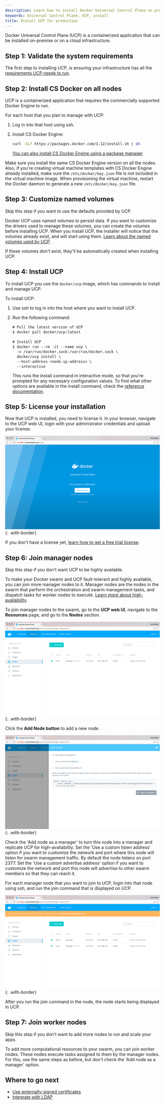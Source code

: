 ```yaml
---
description: Learn how to install Docker Universal Control Plane on production
keywords: Universal Control Plane, UCP, install
title: Install UCP for production
---
```


Docker Universal Control Plane (UCP) is a containerized application that can be
installed on-premise or on a cloud infrastructure.

## Step 1: Validate the system requirements

The first step to installing UCP, is ensuring your
infrastructure has all the [requirements UCP needs to run](system-requirements.md).


## Step 2: Install CS Docker on all nodes

UCP is a containerized application that requires the commercially supported
Docker Engine to run.

For each host that you plan to manage with UCP:

1.  Log in into that host using ssh.
2.  Install CS Docker Engine:

    ```bash
    curl -SLf https://packages.docker.com/1.12/install.sh | sh
    ```

    [You can also install CS Docker Engine using a package manager](/cs-engine/install.md)

Make sure you install the same CS Docker Engine version on all the nodes. Also,
if you're creating virtual machine templates with CS Docker Engine  already
installed, make sure the `/etc/docker/key.json` file is not included in the
virtual machine image. When provisioning the virtual machine, restart the Docker
daemon to generate a new `/etc/docker/key.json` file.

## Step 3: Customize named volumes

Skip this step if you want to use the defaults provided by UCP.

Docker UCP uses named volumes to persist data. If you want
to customize the drivers used to manage these volumes, you can create the
volumes before installing UCP. When you install UCP, the installer
will notice that the volumes already exist, and will start using them.
[Learn about the named volumes used by UCP](../architecture.md).

If these volumes don't exist, they'll be automatically created when installing
UCP.

## Step 4: Install UCP

To install UCP you use the `docker/ucp` image, which has commands to install and
manage UCP.

To install UCP:

1. Use ssh to log in into the host where you want to install UCP.

2.  Run the following command:

    ```none
    # Pull the latest version of UCP
    $ docker pull docker/ucp:latest

    # Install UCP
    $ docker run --rm -it --name ucp \
      -v /var/run/docker.sock:/var/run/docker.sock \
      docker/ucp install \
      --host-address <node-ip-address> \
      --interactive
    ```

    This runs the install command in interactive mode, so that you're
    prompted for any necessary configuration values.
    To find what other options are available in the install command, check the
    [reference documentation](../../reference/cli/install.md).

## Step 5: License your installation

Now that UCP is installed, you need to license it. In your browser, navigate
to the UCP web UI, login with your administrator credentials and upload your
license.

![](../images/install-production-1.png){: .with-border}

If you don't have a license yet, [learn how to get a free trial license](license.md).

## Step 6: Join manager nodes

Skip this step if you don't want UCP to be highly available.

To make your Docker swarm and UCP fault-tolerant and highly available, you can
join more manager nodes to it. Manager nodes are the nodes in the swarm
that perform the orchestration and swarm management tasks, and dispatch tasks
for worker nodes to execute.
[Learn more about high-availability](../high-availability/index.md).

To join manager nodes to the swarm, go to the **UCP web UI**, navigate to
the **Resources** page, and go to the **Nodes** section.

![](../images/install-production-2.png){: .with-border}

Click the **Add Node button** to add a new node.

![](../images/install-production-3.png){: .with-border}

Check the 'Add node as a manager' to turn this node into a manager and replicate
UCP for high-availability.
Set the 'Use a custom listen address' option if you want to customize the
network and port where this node will listen for swarm management traffic. By
default the node listens on port 2377.
Set the 'Use a custom advertise address' option if you want to customize the
network and port this node will advertise to other swarm members so that they
can reach it.

For each manager node that you want to join to UCP, login into that
node using ssh, and run the join command that is displayed on UCP.

![](../images/install-production-4.png){: .with-border}

After you run the join command in the node, the node starts being displayed
in UCP.

## Step 7: Join worker nodes

Skip this step if you don't want to add more nodes to run and scale your apps.

To add more computational resources to your swarm, you can join worker nodes.
These nodes execute tasks assigned to them by the manager nodes. For this,
use the same steps as before, but don't check the 'Add node as a manager'
option.

## Where to go next

* [Use externally-signed certificates](../configuration/index.md)
* [Integrate with LDAP](../configuration/integrate-with-ldap.md)
